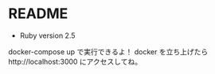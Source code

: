 # README

- Ruby version
  2.5

docker-compose up で実行できるよ！
docker を立ち上げたら http://localhost:3000 にアクセスしてね。
